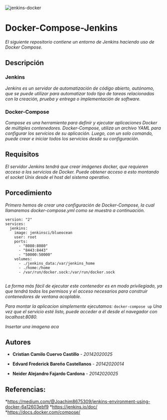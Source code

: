 ![jenkins-docker](https://user-images.githubusercontent.com/31807256/56621070-b7b29000-65f0-11e9-8fa4-3c9b98dcd086.jpg)
# Docker-Compose-Jenkins
_El siguiente repositorio contiene un entorno de Jenkins haciendo uso de Docker Compose._

## Descripción 

### Jenkins
_Jenkins es un servidor de automatización de código abierto, autónomo, que se puede utilizar para automatizar todo tipo de tareas relacionadas con la creación, prueba y entrega o implementación de software._

### Docker-Compose
_Compose es una herramienta para definir y ejecutar aplicaciones Docker de múltiples contenedores. Docker-Compose, utiliza un archivo YAML para configurar los servicios de su aplicación. Luego, con un solo comando, puede crear e iniciar todos los servicios desde su configuración._

## Requisitos
_El servidor Jenkins tendrá que crear imágenes docker, que requieren acceso a los servicios de Docker. Puede obtener acceso a esto montando el socket Unix desde el host del sistema operativo._

## Porcedimiento
_Primero hemos de crear una configuración de Docker-Compose, la cual llamaremos docker-compose.yml como se muestra a continuación._
```
version: "2"
services:
  jenkins:
    image: jenkinsci/blueocean
    user: root
    ports:
      - "8080:8080"
      - "8443:8443"
      - "50000:50000"
    volumes:
      - ./jenkins_data:/var/jenkins_home
      - ./home:/home
      - /var/run/docker.sock:/var/run/docker.sock
      
```
_La forma más fácil de ejecutar este contenedor es en modo privilegiado, ya que tendrá todos los permisos y el acceso necesarios para construir contenedores de ventana acoplable._

_Para montar la aplicacion simplemente ejecutamos:_
```docker-compose up```
_Una vez que el servicio esté listo, puede acceder a él desde el navegador con localhost:8080._

_Insertar una imagena aca_

## Autores

* **Cristian Camilo Cuervo Castillo** - *20142020025*

* **Edvard Frederick Bareño Castellanos** - *20142020014*

* **Neider Alejandro Fajardo Cardona** - *20142020025*

## Referencias:
*https://medium.com/@Joachim8675309/jenkins-environment-using-docker-6a12603ebf9
*https://jenkins.io/doc/
*https://docs.docker.com/compose/

